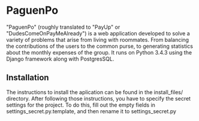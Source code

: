 PaguenPo
=============

"PaguenPo" (roughly translated to "PayUp" or "DudesComeOnPayMeAlready") is a web application developed to solve a variety of problems that arise from living with roommates. From balancing the contributions of the users to the common purse, to generating statistics about the monthly expenses of the group. It runs on Python 3.4.3 using the Django framework along with PostgresSQL.

Installation
-------------
The instructions to install the aplication can be found in the install_files/ directory. After following those instructions, you have to specify the secret settings for the project. To do this, fill out the empty fields in settings_secret.py.template, and then rename it to settings_secret.py
